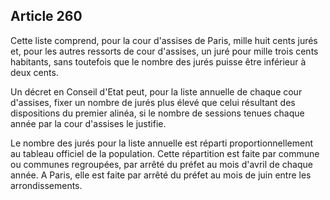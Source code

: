 Article 260
----
Cette liste comprend, pour la cour d'assises de Paris, mille huit cents jurés
et, pour les autres ressorts de cour d'assises, un juré pour mille trois cents
habitants, sans toutefois que le nombre des jurés puisse être inférieur à deux
cents.

Un décret en Conseil d'Etat peut, pour la liste annuelle de chaque cour
d'assises, fixer un nombre de jurés plus élevé que celui résultant des
dispositions du premier alinéa, si le nombre de sessions tenues chaque année par
la cour d'assises le justifie.

Le nombre des jurés pour la liste annuelle est réparti proportionnellement au
tableau officiel de la population. Cette répartition est faite par commune ou
communes regroupées, par arrêté du préfet au mois d'avril de chaque année. A
Paris, elle est faite par arrêté du préfet au mois de juin entre les
arrondissements.
